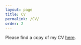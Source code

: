 ```yaml
---
layout: page
title: CV
permalink: /CV/
order: 2
---
```


Please find a copy of my CV [here](CV.pdf).
